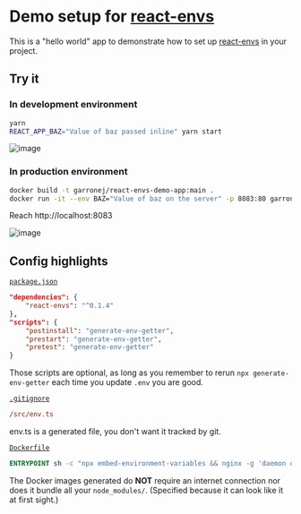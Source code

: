 # Demo setup for [react-envs](https://github.com/garronej/react-envs)

This is a "hello world" app to demonstrate how to set up [react-envs](https://github.com/garronej/react-envs)
in your project.

## Try it

### In development environment

```bash
yarn
REACT_APP_BAZ="Value of baz passed inline" yarn start
```

![image](https://user-images.githubusercontent.com/6702424/111223899-09e26d00-85de-11eb-84ea-566f9ed58eee.png)

### In production environment

```bash
docker build -t garronej/react-envs-demo-app:main .
docker run -it --env BAZ="Value of baz on the server" -p 8083:80 garronej/react-envs-demo-app:main
```
Reach http://localhost:8083

![image](https://user-images.githubusercontent.com/6702424/111223405-685b1b80-85dd-11eb-977c-e8ea1eda1e29.png)

## Config highlights

[`package.json`](https://github.com/garronej/react-envs-demo-app/blob/48b026b7cffb0284948951656b698d8b1f8ebd05/package.json#L14-L16)
```json
"dependencies": {
    "react-envs": "^0.1.4"
},
"scripts": {
    "postinstall": "generate-env-getter",
    "prestart": "generate-env-getter",
    "pretest": "generate-env-getter"
}
```
Those scripts are optional, as long as you remember to rerun `npx generate-env-getter`
each time you update `.env` you are good.

[`.gitignore`](https://github.com/garronej/react-envs-demo-app/blob/48b026b7cffb0284948951656b698d8b1f8ebd05/.gitignore#L10)
```ini
/src/env.ts
```
env.ts is a generated file, you don't want it tracked by git.

[`Dockerfile`](https://github.com/garronej/react-envs-demo-app/blob/48b026b7cffb0284948951656b698d8b1f8ebd05/Dockerfile#L18)
```dockerfile
ENTRYPOINT sh -c "npx embed-environment-variables && nginx -g 'daemon off;'"
```
The Docker images generated do **NOT** require an internet connection
nor does it bundle all your `node_modules/`. (Specified because it can look like it at first sight.)